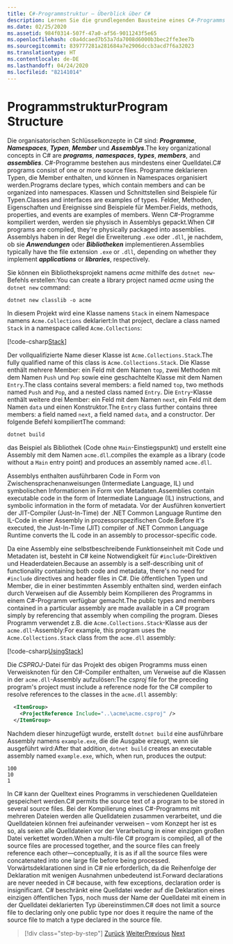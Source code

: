 ```yaml
---
title: C#-Programmstruktur – Überblick über C#
description: Lernen Sie die grundlegenden Bausteine eines C#-Programms kennen.
ms.date: 02/25/2020
ms.assetid: 984f0314-507f-47a0-af56-9011243f5e65
ms.openlocfilehash: c0a4dcaed7b53a7da7008d6000b3bec2ffe3ee7b
ms.sourcegitcommit: 839777281a281684a7e2906dccb3acd7f6a32023
ms.translationtype: HT
ms.contentlocale: de-DE
ms.lasthandoff: 04/24/2020
ms.locfileid: "82141014"
---
```

# <a name="program-structure"></a><span data-ttu-id="a7ee8-103">Programmstruktur</span><span class="sxs-lookup"><span data-stu-id="a7ee8-103">Program Structure</span></span>

<span data-ttu-id="a7ee8-104">Die organisatorischen Schlüsselkonzepte in C# sind: ***Programme***, ***Namespaces***, ***Typen***, ***Member*** und ***Assemblys***.</span><span class="sxs-lookup"><span data-stu-id="a7ee8-104">The key organizational concepts in C# are ***programs***, ***namespaces***, ***types***, ***members***, and ***assemblies***.</span></span> <span data-ttu-id="a7ee8-105">C#-Programme bestehen aus mindestens einer Quelldatei.</span><span class="sxs-lookup"><span data-stu-id="a7ee8-105">C# programs consist of one or more source files.</span></span> <span data-ttu-id="a7ee8-106">Programme deklarieren Typen, die Member enthalten, und können in Namespaces organisiert werden.</span><span class="sxs-lookup"><span data-stu-id="a7ee8-106">Programs declare types, which contain members and can be organized into namespaces.</span></span> <span data-ttu-id="a7ee8-107">Klassen und Schnittstellen sind Beispiele für Typen.</span><span class="sxs-lookup"><span data-stu-id="a7ee8-107">Classes and interfaces are examples of types.</span></span> <span data-ttu-id="a7ee8-108">Felder, Methoden, Eigenschaften und Ereignisse sind Beispiele für Member.</span><span class="sxs-lookup"><span data-stu-id="a7ee8-108">Fields, methods, properties, and events are examples of members.</span></span> <span data-ttu-id="a7ee8-109">Wenn C#-Programme kompiliert werden, werden sie physisch in Assemblys gepackt.</span><span class="sxs-lookup"><span data-stu-id="a7ee8-109">When C# programs are compiled, they're physically packaged into assemblies.</span></span> <span data-ttu-id="a7ee8-110">Assemblys haben in der Regel die Erweiterung `.exe` oder `.dll`, je nachdem, ob sie ***Anwendungen*** oder ***Bibliotheken*** implementieren.</span><span class="sxs-lookup"><span data-stu-id="a7ee8-110">Assemblies typically have the file extension `.exe` or `.dll`, depending on whether they implement ***applications*** or ***libraries***, respectively.</span></span>

<span data-ttu-id="a7ee8-111">Sie können ein Bibliotheksprojekt namens *acme* mithilfe des `dotnet new`-Befehls erstellen:</span><span class="sxs-lookup"><span data-stu-id="a7ee8-111">You can create a library project named *acme* using the `dotnet new` command:</span></span>

```dotnetcli
dotnet new classlib -o acme
```

<span data-ttu-id="a7ee8-112">In diesem Projekt wird eine Klasse namens `Stack` in einem Namespace namens `Acme.Collections` deklariert:</span><span class="sxs-lookup"><span data-stu-id="a7ee8-112">In that project, declare a class named `Stack` in a namespace called `Acme.Collections`:</span></span>

[!code-csharp[Stack](../../../samples/snippets/csharp/tour/program-structure/program.cs#L1-L34)]

<span data-ttu-id="a7ee8-113">Der vollqualifizierte Name dieser Klasse ist `Acme.Collections.Stack`.</span><span class="sxs-lookup"><span data-stu-id="a7ee8-113">The fully qualified name of this class is `Acme.Collections.Stack`.</span></span> <span data-ttu-id="a7ee8-114">Die Klasse enthält mehrere Member: ein Feld mit dem Namen `top`, zwei Methoden mit dem Namen `Push` und `Pop` sowie eine geschachtelte Klasse mit dem Namen `Entry`.</span><span class="sxs-lookup"><span data-stu-id="a7ee8-114">The class contains several members: a field named `top`, two methods named `Push` and `Pop`, and a nested class named `Entry`.</span></span> <span data-ttu-id="a7ee8-115">Die `Entry`-Klasse enthält weitere drei Member: ein Feld mit dem Namen `next`, ein Feld mit dem Namen `data` und einen Konstruktor.</span><span class="sxs-lookup"><span data-stu-id="a7ee8-115">The `Entry` class further contains three members: a field named `next`, a field named `data`, and a constructor.</span></span> <span data-ttu-id="a7ee8-116">Der folgende Befehl kompiliert</span><span class="sxs-lookup"><span data-stu-id="a7ee8-116">The command:</span></span>

```dotnetcli
dotnet build
```

<span data-ttu-id="a7ee8-117">das Beispiel als Bibliothek (Code ohne `Main`-Einstiegspunkt) und erstellt eine Assembly mit dem Namen `acme.dll`.</span><span class="sxs-lookup"><span data-stu-id="a7ee8-117">compiles the example as a library (code without a `Main` entry point) and produces an assembly named `acme.dll`.</span></span>

<span data-ttu-id="a7ee8-118">Assemblys enthalten ausführbaren Code in Form von Zwischensprachenanweisungen (Intermediate Language, IL) und symbolischen Informationen in Form von Metadaten.</span><span class="sxs-lookup"><span data-stu-id="a7ee8-118">Assemblies contain executable code in the form of Intermediate Language (IL) instructions, and symbolic information in the form of metadata.</span></span> <span data-ttu-id="a7ee8-119">Vor der Ausführen konvertiert der JIT-Compiler (Just-In-Time) der .NET Common Language Runtime den IL-Code in einer Assembly in prozessorspezifischen Code.</span><span class="sxs-lookup"><span data-stu-id="a7ee8-119">Before it's executed, the Just-In-Time (JIT) compiler of .NET Common Language Runtime converts the IL code in an assembly to processor-specific code.</span></span>

<span data-ttu-id="a7ee8-120">Da eine Assembly eine selbstbeschreibende Funktionseinheit mit Code und Metadaten ist, besteht in C# keine Notwendigkeit für `#include`-Direktiven und Headerdateien.</span><span class="sxs-lookup"><span data-stu-id="a7ee8-120">Because an assembly is a self-describing unit of functionality containing both code and metadata, there's no need for `#include` directives and header files in C#.</span></span> <span data-ttu-id="a7ee8-121">Die öffentlichen Typen und Member, die in einer bestimmten Assembly enthalten sind, werden einfach durch Verweisen auf die Assembly beim Kompilieren des Programms in einem C#-Programm verfügbar gemacht.</span><span class="sxs-lookup"><span data-stu-id="a7ee8-121">The public types and members contained in a particular assembly are made available in a C# program simply by referencing that assembly when compiling the program.</span></span> <span data-ttu-id="a7ee8-122">Dieses Programm verwendet z.B. die `Acme.Collections.Stack`-Klasse aus der `acme.dll`-Assembly:</span><span class="sxs-lookup"><span data-stu-id="a7ee8-122">For example, this program uses the `Acme.Collections.Stack` class from the `acme.dll` assembly:</span></span>

[!code-csharp[UsingStack](../../../samples/snippets/csharp/tour/program-structure/Program.cs#L38-L52)]

<span data-ttu-id="a7ee8-123">Die *CSPROJ*-Datei für das Projekt des obigen Programms muss einen Verweisknoten für den C#-Compiler enthalten, um Verweise auf die Klassen in der `acme.dll`-Assembly aufzulösen:</span><span class="sxs-lookup"><span data-stu-id="a7ee8-123">The *csproj* file for the preceding program's project must include a reference node for the C# compiler to resolve references to the classes in the `acme.dll` assembly:</span></span>

```xml
  <ItemGroup>
    <ProjectReference Include="..\acme\acme.csproj" />
  </ItemGroup>
```

<span data-ttu-id="a7ee8-124">Nachdem dieser hinzugefügt wurde, erstellt `dotnet build` eine ausführbare Assembly namens `example.exe`, die die Ausgabe erzeugt, wenn sie ausgeführt wird:</span><span class="sxs-lookup"><span data-stu-id="a7ee8-124">After that addition, `dotnet build` creates an executable assembly named `example.exe`, which, when run, produces the output:</span></span>

```dotnetcli
100
10
1
```

<span data-ttu-id="a7ee8-125">In C# kann der Quelltext eines Programms in verschiedenen Quelldateien gespeichert werden.</span><span class="sxs-lookup"><span data-stu-id="a7ee8-125">C# permits the source text of a program to be stored in several source files.</span></span> <span data-ttu-id="a7ee8-126">Bei der Kompilierung eines C#-Programms mit mehreren Dateien werden alle Quelldateien zusammen verarbeitet, und die Quelldateien können frei aufeinander verweisen – vom Konzept her ist es so, als seien alle Quelldateien vor der Verarbeitung in einer einzigen großen Datei verkettet worden.</span><span class="sxs-lookup"><span data-stu-id="a7ee8-126">When a multi-file C# program is compiled, all of the source files are processed together, and the source files can freely reference each other—conceptually, it is as if all the source files were concatenated into one large file before being processed.</span></span> <span data-ttu-id="a7ee8-127">Vorwärtsdeklarationen sind in C# nie erforderlich, da die Reihenfolge der Deklaration mit wenigen Ausnahmen unbedeutend ist.</span><span class="sxs-lookup"><span data-stu-id="a7ee8-127">Forward declarations are never needed in C# because, with few exceptions, declaration order is insignificant.</span></span> <span data-ttu-id="a7ee8-128">C# beschränkt eine Quelldatei weder auf die Deklaration eines einzigen öffentlichen Typs, noch muss der Name der Quelldatei mit einem in der Quelldatei deklarierten Typ übereinstimmen.</span><span class="sxs-lookup"><span data-stu-id="a7ee8-128">C# does not limit a source file to declaring only one public type nor does it require the name of the source file to match a type declared in the source file.</span></span>

>[!div class="step-by-step"]
><span data-ttu-id="a7ee8-129">[Zurück](index.md)
>[Weiter](types-and-variables.md)</span><span class="sxs-lookup"><span data-stu-id="a7ee8-129">[Previous](index.md)
[Next](types-and-variables.md)</span></span>
